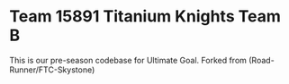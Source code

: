 # Team 15891 Titanium Knights Team B

This is our pre-season codebase for Ultimate Goal. Forked from (Road-Runner/FTC-Skystone)
